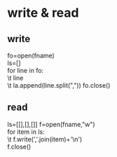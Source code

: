 # write & read

## write

fo=open(fname)  
ls=[]  
for line in fo:  
    \t line  
    \t la.append(line.split(","))
fo.close()  

## read

ls=[[],[],[]]
f=open(fname,"w")  
for item in ls:  
    \t f.write(','.join(item)+'\n')  
f.close()
